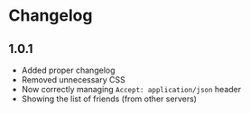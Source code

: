 # Changelog

## 1.0.1

* Added proper changelog
* Removed unnecessary CSS
* Now correctly managing `Accept: application/json` header
* Showing the list of friends (from other servers)